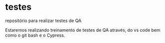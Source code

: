 # testes
repositório para realizar testes de QA

Estaremos realizando treinamento de testes de QA através, do vs code bem como o git bash e o Cypress.

